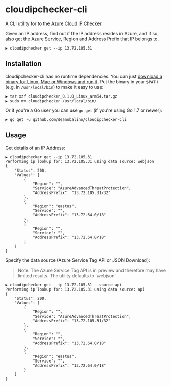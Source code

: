 # cloudipchecker-cli

A CLI utility for to the [Azure Cloud IP Checker](https://github.com/deanobalino/cloudipchecker)

Given an IP address, find out if the IP address resides in Azure, and if so, also get the Azure Service, Region and Address Prefix that IP belongs to. 

```
▶ cloudipchecker get --ip 13.72.105.31
```

## Installation

cloudipchecker-cli has no runtime dependencies. You can just [download a binary for Linux, Mac or Windows and run it](https://github.com/deanobalino/cloudipchecker-cli/releases).
Put the binary in your `$PATH` (e.g. in `/usr/local/bin`) to make it easy to use:
```
▶ tar xzf cloudipchecker_0.1.0_Linux_arm64.tar.gz
▶ sudo mv cloudipchecker /usr/local/bin/
```

Or if you're a Go user you can use `go get` (if you're using Go 1.7 or newer):

```
▶ go get -u github.com/deanobalino/cloudipchecker-cli
```


## Usage

Get details of an IP Address:

```
▶ cloudipchecker get --ip 13.72.105.31
Performing ip lookup for: 13.72.105.31 using data source: webjson
{
    "Status": 200,
    "Values": [
        {
            "Region": "",
            "Service": "AzureAdvancedThreatProtection",
            "AddressPrefix": "13.72.105.31/32"
        },
        {
            "Region": "eastus",
            "Service": "",
            "AddressPrefix": "13.72.64.0/18"
        },
        {
            "Region": "",
            "Service": "",
            "AddressPrefix": "13.72.64.0/18"
        }
    ]
}

```

Specify the data source (Azure Service Tag API or JSON Download):

>Note: The Azure Service Tag API is in preview and therefore may have limited results. The utility defaults to 'webjson'

```
▶ cloudipchecker get --ip 13.72.105.31 --source api
Performing ip lookup for: 13.72.105.31 using data source: api
{
    "Status": 200,
    "Values": [
        {
            "Region": "",
            "Service": "AzureAdvancedThreatProtection",
            "AddressPrefix": "13.72.105.31/32"
        },
        {
            "Region": "",
            "Service": "",
            "AddressPrefix": "13.72.64.0/18"
        },
        {
            "Region": "eastus",
            "Service": "",
            "AddressPrefix": "13.72.64.0/18"
        }
    ]
}
```

